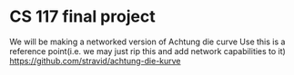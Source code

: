 # CS 117 final project

We will be making a networked version of Achtung die curve
Use this is a reference point(i.e. we may just rip this and add network capabilities to it)
https://github.com/stravid/achtung-die-kurve
